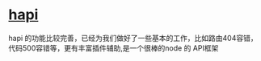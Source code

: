 # [hapi](https://hapi.dev)

hapi 的功能比较完善，已经为我们做好了一些基本的工作，比如路由404容错，代码500容错等，更有丰富插件辅助,是一个很棒的node 的 API框架
